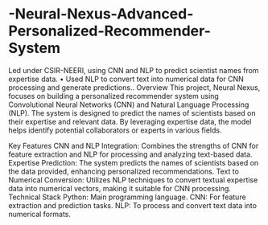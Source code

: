 # -Neural-Nexus-Advanced-Personalized-Recommender-System
 Led under CSIR-NEERI,  using CNN and NLP to predict scientist names from  expertise data.  • Used NLP to convert text into numerical data for CNN processing and generate predictions..
 Overview
This project, Neural Nexus, focuses on building a personalized recommender system using Convolutional Neural Networks (CNN) and Natural Language Processing (NLP). The system is designed to predict the names of scientists based on their expertise and relevant data. By leveraging expertise data, the model helps identify potential collaborators or experts in various fields.

Key Features
CNN and NLP Integration: Combines the strengths of CNN for feature extraction and NLP for processing and analyzing text-based data.
Expertise Prediction: The system predicts the names of scientists based on the data provided, enhancing personalized recommendations.
Text to Numerical Conversion: Utilizes NLP techniques to convert textual expertise data into numerical vectors, making it suitable for CNN processing.
Technical Stack
Python: Main programming language.
CNN: For feature extraction and prediction tasks.
NLP: To process and convert text data into numerical formats.
